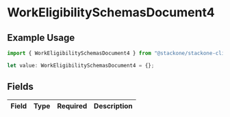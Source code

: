 # WorkEligibilitySchemasDocument4

## Example Usage

```typescript
import { WorkEligibilitySchemasDocument4 } from "@stackone/stackone-client-ts/sdk/models/shared";

let value: WorkEligibilitySchemasDocument4 = {};
```

## Fields

| Field       | Type        | Required    | Description |
| ----------- | ----------- | ----------- | ----------- |